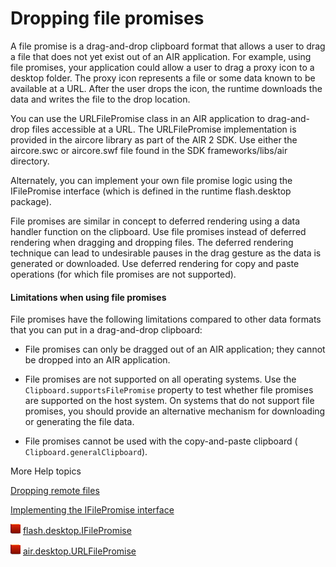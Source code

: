 # Dropping file promises

A file promise is a drag-and-drop clipboard format that allows a user to drag a
file that does not yet exist out of an AIR application. For example, using file
promises, your application could allow a user to drag a proxy icon to a desktop
folder. The proxy icon represents a file or some data known to be available at a
URL. After the user drops the icon, the runtime downloads the data and writes
the file to the drop location.

You can use the URLFilePromise class in an AIR application to drag-and-drop
files accessible at a URL. The URLFilePromise implementation is provided in the
aircore library as part of the AIR 2 SDK. Use either the aircore.swc or
aircore.swf file found in the SDK frameworks/libs/air directory.

Alternately, you can implement your own file promise logic using the
IFilePromise interface (which is defined in the runtime flash.desktop package).

File promises are similar in concept to deferred rendering using a data handler
function on the clipboard. Use file promises instead of deferred rendering when
dragging and dropping files. The deferred rendering technique can lead to
undesirable pauses in the drag gesture as the data is generated or downloaded.
Use deferred rendering for copy and paste operations (for which file promises
are not supported).

#### Limitations when using file promises

File promises have the following limitations compared to other data formats that
you can put in a drag-and-drop clipboard:

- File promises can only be dragged out of an AIR application; they cannot be
  dropped into an AIR application.

- File promises are not supported on all operating systems. Use the
  `Clipboard.supportsFilePromise` property to test whether file promises are
  supported on the host system. On systems that do not support file promises,
  you should provide an alternative mechanism for downloading or generating the
  file data.

- File promises cannot be used with the copy-and-paste clipboard (
  `Clipboard.generalClipboard`).

More Help topics

[Dropping remote files](./dropping-remote-files.md)

[Implementing the IFilePromise interface](./implementing-the-ifilepromise-interface.md)

![](../../../img/flashplatformLinkIndicator.png)
[flash.desktop.IFilePromise](https://help.adobe.com/en_US/FlashPlatform/reference/actionscript/3/flash/desktop/IFilePromise.html)

![](../../../img/flashplatformLinkIndicator.png)
[air.desktop.URLFilePromise](https://help.adobe.com/en_US/FlashPlatform/reference/actionscript/3/air/desktop/URLFilePromise.html)
